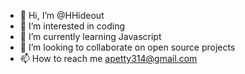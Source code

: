 - 👋 Hi, I’m @HHideout
- 👀 I’m interested in coding
- 🌱 I’m currently learning Javascript
- 💞️ I’m looking to collaborate on open source projects
- 📫 How to reach me apetty314@gmail.com

<!---
HHideout/HHideout is a ✨ special ✨ repository because its `README.md` (this file) appears on your GitHub profile.
You can click the Preview link to take a look at your changes.
--->
